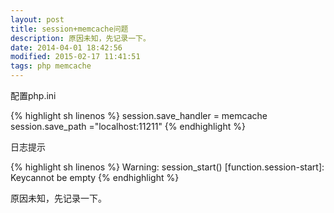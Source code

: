 ```yaml
---
layout: post
title: session+memcache问题
description: 原因未知，先记录一下。
date: 2014-04-01 18:42:56
modified: 2015-02-17 11:41:51
tags: php memcache
---
```

配置php.ini

{% highlight sh linenos %}
session.save_handler = memcache
session.save_path ="localhost:11211"
{% endhighlight %}

日志提示

{% highlight sh linenos %}
Warning: session_start() [function.session-start]: Keycannot be empty
{% endhighlight %}

原因未知，先记录一下。